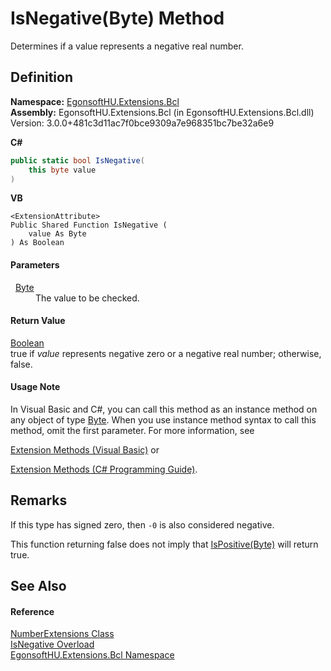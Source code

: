 # IsNegative(Byte) Method


Determines if a value represents a negative real number.



## Definition
**Namespace:** <a href="N_EgonsoftHU_Extensions_Bcl.md">EgonsoftHU.Extensions.Bcl</a>  
**Assembly:** EgonsoftHU.Extensions.Bcl (in EgonsoftHU.Extensions.Bcl.dll) Version: 3.0.0+481c3d11ac7f0bce9309a7e968351bc7be32a6e9

**C#**
``` C#
public static bool IsNegative(
	this byte value
)
```
**VB**
``` VB
<ExtensionAttribute>
Public Shared Function IsNegative ( 
	value As Byte
) As Boolean
```



#### Parameters
<dl><dt>  <a href="https://learn.microsoft.com/dotnet/api/system.byte" target="_blank" rel="noopener noreferrer">Byte</a></dt><dd>The value to be checked.</dd></dl>

#### Return Value
<a href="https://learn.microsoft.com/dotnet/api/system.boolean" target="_blank" rel="noopener noreferrer">Boolean</a>  
true if *value* represents negative zero or a negative real number; otherwise, false.

#### Usage Note
In Visual Basic and C#, you can call this method as an instance method on any object of type <a href="https://learn.microsoft.com/dotnet/api/system.byte" target="_blank" rel="noopener noreferrer">Byte</a>. When you use instance method syntax to call this method, omit the first parameter. For more information, see <a href="https://docs.microsoft.com/dotnet/visual-basic/programming-guide/language-features/procedures/extension-methods" target="_blank" rel="noopener noreferrer">

Extension Methods (Visual Basic)</a> or <a href="https://docs.microsoft.com/dotnet/csharp/programming-guide/classes-and-structs/extension-methods" target="_blank" rel="noopener noreferrer">

Extension Methods (C# Programming Guide)</a>.

## Remarks

If this type has signed zero, then `-0` is also considered negative.

This function returning false does not imply that <a href="M_EgonsoftHU_Extensions_Bcl_NumberExtensions_IsPositive.md">IsPositive(Byte)</a> will return true.


## See Also


#### Reference
<a href="T_EgonsoftHU_Extensions_Bcl_NumberExtensions.md">NumberExtensions Class</a>  
<a href="Overload_EgonsoftHU_Extensions_Bcl_NumberExtensions_IsNegative.md">IsNegative Overload</a>  
<a href="N_EgonsoftHU_Extensions_Bcl.md">EgonsoftHU.Extensions.Bcl Namespace</a>  
